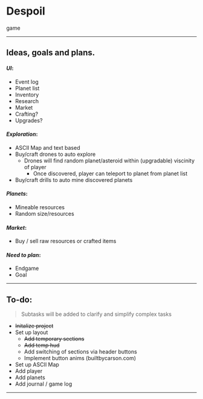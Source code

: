# Despoil

game 

---

## Ideas, goals and plans. 

#### *UI*:

- Event log
- Planet list 
- Inventory
- Research
- Market
- Crafting?
- Upgrades?
    
#### *Exploration*:
- ASCII Map and text based
- Buy/craft drones to auto explore
    - Drones will find random planet/asteroid within (upgradable) viscinity of player
        - Once discovered, player can teleport to planet from planet list
- Buy/craft drills to auto mine discovered planets
    
#### *Planets*:
- Mineable resources
- Random size/resources

#### *Market*:
- Buy / sell raw resources or crafted items

#### *Need to plan*:
- Endgame
- Goal

___
## To-do:

> Subtasks will be added to clarify and simplify complex tasks

- ~~Initalize project~~
- Set up layout
    - ~~Add temporary sections~~
    - ~~Add temp hud~~
    - Add switching of sections via header buttons
    - Implement button anims (builtbycarson.com)
- Set up ASCII Map
- Add player
- Add planets
- Add journal / game log


___